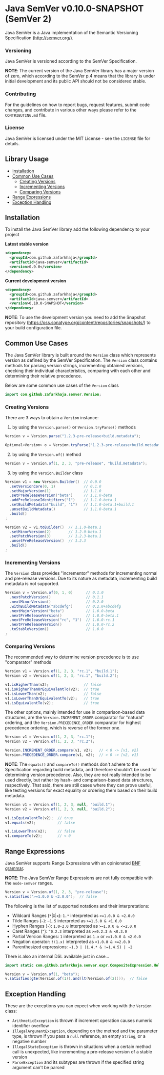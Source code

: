 Java SemVer v0.10.0-SNAPSHOT (SemVer 2)
=======================================

Java SemVer is a Java implementation of the Semantic Versioning Specification
(http://semver.org/).

### Versioning ###
Java SemVer is versioned according to the SemVer Specification.

**NOTE**: The current version of the Java SemVer library has a major version of
zero, which according to the SemVer p.4 means that the library is under initial
development and its public API should not be considered stable.

### Contributing ###
For the guidelines on how to report bugs, request features, submit code changes,
and contribute in various other ways please refer to the `CONTRIBUTING.md` file.

### License ###
Java SemVer is licensed under the MIT License - see the `LICENSE` file for details.


Library Usage
-------------
* [Installation](#installation)
* [Common Use Cases](#common-use-cases)
  * [Creating Versions](#creating-versions)
  * [Incrementing Versions](#incrementing-versions)
  * [Comparing Versions](#comparing-versions)
* [Range Expressions](#range-expressions)
* [Exception Handling](#exception-handling)


## Installation ##
To install the Java SemVer library add the following dependency to your project

**Latest stable version**
~~~ xml
<dependency>
  <groupId>com.github.zafarkhaja</groupId>
  <artifactId>java-semver</artifactId>
  <version>0.9.0</version>
</dependency>
~~~

**Current development version**
~~~ xml
<dependency>
  <groupId>com.github.zafarkhaja</groupId>
  <artifactId>java-semver</artifactId>
  <version>0.10.0-SNAPSHOT</version>
</dependency>
~~~
**NOTE**: To use the development version you need to add the Snapshot repository
(https://oss.sonatype.org/content/repositories/snapshots/) to your build
configuration file.


## Common Use Cases ##
The Java SemVer library is built around the `Version` class which represents
version as defined by the SemVer Specification. The `Version` class contains
methods for parsing version strings, incrementing obtained versions, checking
their individual characteristics, comparing with each other and determining
their relative precedence.

Below are some common use cases of the `Version` class

~~~ java
import com.github.zafarkhaja.semver.Version;
~~~

### Creating Versions ###
There are 3 ways to obtain a `Version` instance:

1. by using the `Version.parse()` or `Version.tryParse()` methods
~~~ java
Version v = Version.parse("1.2.3-pre-release+build.metadata");

Optional<Version> o = Version.tryParse("1.2.3-pre-release+build.metadata");
~~~

2. by using the `Version.of()` method
~~~ java
Version v = Version.of(1, 2, 3, "pre-release", "build.metadata");
~~~

3. by using the `Version.Builder` class
~~~ java
Version v1 = new Version.Builder()  // 0.0.0
  .setVersionCore(0, 1)             // 0.1.0
  .setMajorVersion(1)               // 1.1.0
  .setPreReleaseVersion("beta")     // 1.1.0-beta
  .addPreReleaseIdentifiers("1")    // 1.1.0-beta.1
  .setBuildMetadata("build", "1")   // 1.1.0-beta.1+build.1
  .unsetBuildMetadata()             // 1.1.0-beta.1
  .build()
;

Version v2 = v1.toBuilder()  // 1.1.0-beta.1
  .setMinorVersion(2)        // 1.2.0-beta.1
  .setPatchVersion(3)        // 1.2.3-beta.1
  .unsetPreReleaseVersion()  // 1.2.3
  .build()
;
~~~

### Incrementing Versions ###
The `Version` class provides "incrementor" methods for incrementing normal and
pre-release versions. Due to its nature as metadata, incrementing build metadata
is not supported.

~~~ java
Version v = Version.of(0, 1, 0)      // 0.1.0
  .nextPatchVersion()                // 0.1.1
  .nextMinorVersion()                // 0.2.0
  .withBuildMetadata("abcdefg")      // 0.2.0+abcdefg
  .nextMajorVersion("beta")          // 1.0.0-beta
  .nextPreReleaseVersion()           // 1.0.0-beta.1
  .nextPreReleaseVersion("rc", "1")  // 1.0.0-rc.1
  .nextPreReleaseVersion()           // 1.0.0-rc.2
  .toStableVersion()                 // 1.0.0
;
~~~

### Comparing Versions ###
The recommended way to determine version precedence is to use "comparator" methods

~~~ java
Version v1 = Version.of(1, 2, 3, "rc.1", "build.1");
Version v2 = Version.of(1, 2, 3, "rc.1", "build.2");

v1.isHigherThan(v2);                // false
v1.isHigherThanOrEquivalentTo(v2);  // true
v1.isLowerThan(v2);                 // false
v1.isLowerThanOrEquivalentTo(v2);   // true
v1.isEquivalentTo(v2);              // true
~~~

The other options, mainly intended for use in comparison-based data structures,
are the `Version.INCREMENT_ORDER` comparator for "natural" ordering, and the
`Version.PRECEDENCE_ORDER` comparator for highest precedence ordering, which is
reverse of the former one.

~~~ java
Version v1 = Version.of(1, 2, 3, "rc.1");
Version v2 = Version.of(1, 2, 3, "rc.2");

Version.INCREMENT_ORDER.compare(v1, v2);   // < 0 -> [v1, v2]
Version.PRECEDENCE_ORDER.compare(v1, v2);  // > 0 -> [v2, v1]
~~~

**NOTE**: The `equals()` and `compareTo()` methods don't adhere to the
Specification regarding build metadata, and therefore shouldn't be used for
determining version precedence. Also, they are not really intended to be used
directly, but rather by hash- and comparison-based data structures, respectively.
That said, there are still cases where they can prove useful, like testing
versions for exact equality or ordering them based on their build metadata.

~~~ java
Version v1 = Version.of(1, 2, 3, null, "build.1");
Version v2 = Version.of(1, 2, 3, null, "build.2");

v1.isEquivalentTo(v2);  // true
v1.equals(v2);          // false

v1.isLowerThan(v2);     // false
v1.compareTo(v2);       // < 0
~~~


## Range Expressions ##
Java SemVer supports Range Expressions with an opinionated
[BNF grammar](https://github.com/zafarkhaja/jsemver/issues/1).

**NOTE**: The Java SemVer Range Expressions are not fully compatible with the
`node-semver` ranges.

~~~ java
Version v = Version.of(1, 2, 3, "pre-release");
v.satisfies(">=1.0.0 & <2.0.0");  // false
~~~

The following is the list of supported notations and their interpretations:
* Wildcard Ranges (`*`|`X`|`x`): `1.*` interpreted as `>=1.0.0 & <2.0.0`
* Tilde Ranges (`~`): `~1.5` interpreted as `>=1.5.0 & <1.6.0`
* Hyphen Ranges (`-`): `1.0-2.0` interpreted as `>=1.0.0 & <=2.0.0`
* Caret Ranges (`^`): `^0.2.3` interpreted as `>=0.2.3 & <0.3.0`
* Partial Version Ranges: `1` interpreted as `1.x` or `>=1.0.0 & <2.0.0`
* Negation operator: `!(1.x)` interpreted as `<1.0.0 & >=2.0.0`
* Parenthesized expressions: `~1.3 | (1.4.* & !=1.4.5) | ~2`

There is also an internal DSL available just in case...

~~~ java
import static com.github.zafarkhaja.semver.expr.CompositeExpression.Helper.*;

Version v = Version.of(1, "beta");
v.satisfies(gte(Version.of(1)).and(lt(Version.of(2))));  // false
~~~


## Exception Handling ##
These are the exceptions you can expect when working with the `Version` class:
* `ArithmeticException` is thrown if increment operation causes numeric identifier
  overflow
* `IllegalArgumentException`, depending on the method and the parameter type, is
  thrown if you pass a `null` reference, an empty `String`, or a negative number
* `IllegalStateException` is thrown in situations when a certain method call is
  unexpected, like incrementing a pre-release version of a stable version
* `ParseException` and its subtypes are thrown if the specified string argument
  can't be parsed
